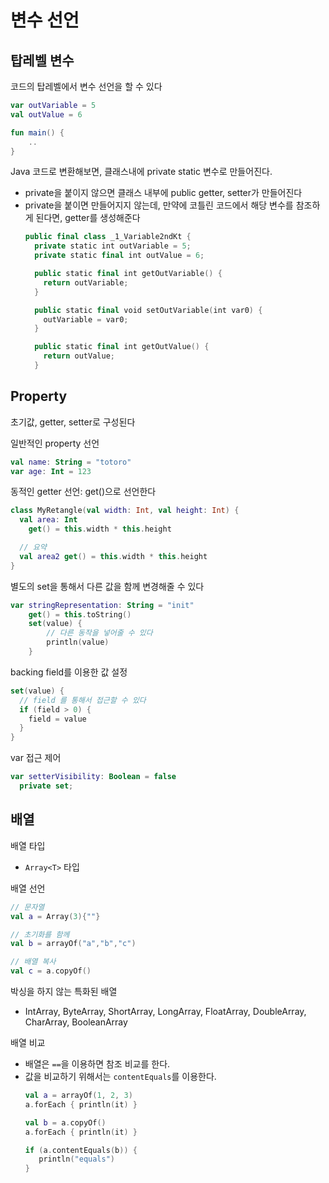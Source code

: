 # 변수 선언
## 탑레벨 변수
코드의 탑레벨에서 변수 선언을 할 수 있다
```kotlin
var outVariable = 5
val outValue = 6

fun main() {
    ..
}
```

Java 코드로 변환해보면, 클래스내에 private static 변수로 만들어진다. 
- private을 붙이지 않으면 클래스 내부에 public getter, setter가 만들어진다
- private을 붙이면 만들어지지 않는데, 만약에 코틀린 코드에서 해당 변수를 참조하게 된다면, getter를 생성해준다
  ```kotlin
  public final class _1_Variable2ndKt {
    private static int outVariable = 5;
    private static final int outValue = 6;

    public static final int getOutVariable() {
      return outVariable;
    }

    public static final void setOutVariable(int var0) {
      outVariable = var0;
    }

    public static final int getOutValue() {
      return outValue;
    }
  ```

## Property
초기값, getter, setter로 구성된다

일반적인 property 선언
```kotlin
val name: String = "totoro"
var age: Int = 123
```

동적인 getter 선언: get()으로 선언한다
```kotlin
class MyRetangle(val width: Int, val height: Int) {
  val area: Int
    get() = this.width * this.height

  // 요약
  val area2 get() = this.width * this.height
}
```

별도의 set을 통해서 다른 값을 함께 변경해줄 수 있다
```kotlin
var stringRepresentation: String = "init"
    get() = this.toString()
    set(value) {
        // 다른 동작을 넣어줄 수 있다
        println(value)
    }
```

backing field를 이용한 값 설정
```kotlin
set(value) {
  // field 를 통해서 접근할 수 있다
  if (field > 0) {
    field = value
  }
}
```

var 접근 제어
```kotlin
var setterVisibility: Boolean = false
  private set;
```

## 배열
배열 타입
- `Array<T>` 타입

배열 선언
```kt
// 문자열
val a = Array(3){""}

// 초기화를 함께 
val b = arrayOf("a","b","c")

// 배열 복사
val c = a.copyOf()
```

박싱을 하지 않는 특화된 배열
- IntArray, ByteArray, ShortArray, LongArray, FloatArray, DoubleArray, CharArray, BooleanArray

배열 비교
- 배열은 `==`을 이용하면 참조 비교를 한다. 
- 값을 비교하기 위해서는 `contentEquals`를 이용한다. 
   ```kt
   val a = arrayOf(1, 2, 3)
   a.forEach { println(it) }

   val b = a.copyOf()
   a.forEach { println(it) }

   if (a.contentEquals(b)) {
      println("equals")
   }
   ```